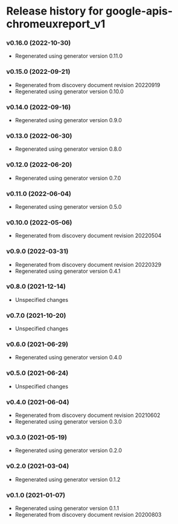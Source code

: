 # Release history for google-apis-chromeuxreport_v1

### v0.16.0 (2022-10-30)

* Regenerated using generator version 0.11.0

### v0.15.0 (2022-09-21)

* Regenerated from discovery document revision 20220919
* Regenerated using generator version 0.10.0

### v0.14.0 (2022-09-16)

* Regenerated using generator version 0.9.0

### v0.13.0 (2022-06-30)

* Regenerated using generator version 0.8.0

### v0.12.0 (2022-06-20)

* Regenerated using generator version 0.7.0

### v0.11.0 (2022-06-04)

* Regenerated using generator version 0.5.0

### v0.10.0 (2022-05-06)

* Regenerated from discovery document revision 20220504

### v0.9.0 (2022-03-31)

* Regenerated from discovery document revision 20220329
* Regenerated using generator version 0.4.1

### v0.8.0 (2021-12-14)

* Unspecified changes

### v0.7.0 (2021-10-20)

* Unspecified changes

### v0.6.0 (2021-06-29)

* Regenerated using generator version 0.4.0

### v0.5.0 (2021-06-24)

* Unspecified changes

### v0.4.0 (2021-06-04)

* Regenerated from discovery document revision 20210602
* Regenerated using generator version 0.3.0

### v0.3.0 (2021-05-19)

* Regenerated using generator version 0.2.0

### v0.2.0 (2021-03-04)

* Regenerated using generator version 0.1.2

### v0.1.0 (2021-01-07)

* Regenerated using generator version 0.1.1
* Regenerated from discovery document revision 20200803

